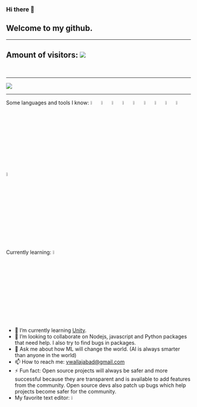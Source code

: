### Hi there 👋
## Welcome to my github.
  <hr>
  
## Amount of visitors: <img src="https://profile-counter.glitch.me/vwallajabad/count.svg"/>
  <br>  <hr>

<img src="https://github-readme-stats.vercel.app/api?username=vwallajabad&count_private=true&bg_color=10,ffffff,00ffb3&title_color=00a2ff&text_color=00a2ff"/>
  <br>  <hr>

Some languages and tools I know:
<img src="https://cdn.jsdelivr.net/gh/devicons/devicon/icons/nodejs/nodejs-plain-wordmark.svg" width="5%"/>
<img src="https://cdn.jsdelivr.net/gh/devicons/devicon/icons/python/python-original-wordmark.svg" width="5%"/>
<img src="https://cdn.jsdelivr.net/gh/devicons/devicon/icons/javascript/javascript-original.svg" width="5%"/>
<img src="https://cdn.jsdelivr.net/gh/devicons/devicon/icons/typescript/typescript-plain.svg" width="5%"/>
<img src="https://cdn.jsdelivr.net/gh/devicons/devicon/icons/bootstrap/bootstrap-plain-wordmark.svg" width="5%"/>
<img src="https://cdn.jsdelivr.net/gh/devicons/devicon/icons/markdown/markdown-original.svg"  width="5%"/>
<img src="https://cdn.jsdelivr.net/gh/devicons/devicon/icons/github/github-original-wordmark.svg"  width="5%"/>
<img src="https://cdn.jsdelivr.net/gh/devicons/devicon/icons/git/git-plain-wordmark.svg"  width="5%"/>
<img src="https://cdn.jsdelivr.net/gh/devicons/devicon/icons/css3/css3-plain-wordmark.svg"  width="5%"/>
<img src="https://cdn.jsdelivr.net/gh/devicons/devicon/icons/html5/html5-plain-wordmark.svg"  width="5%"/>

Currently learning: <img src="https://cdn.jsdelivr.net/gh/devicons/devicon/icons/unity/unity-original-wordmark.svg" width="5%"/>


- 🌱 I’m currently learning [Unity](https://unity.com).
- 👯 I’m looking to collaborate on Nodejs, javascript and Python packages that need help. I also try to find bugs in packages.
- 💬 Ask me about how ML will change the world. (AI is always smarter than anyone in the world)
- 📫 How to reach me: vwallajabad@gmail.com
- ⚡ Fun fact: Open source projects will always be safer and more successful because they are transparent and is available to add features from the community. Open source devs also patch up bugs which help projects become safer for the community.
- My favorite text editor: <img src="https://cdn.jsdelivr.net/gh/devicons/devicon/icons/atom/atom-original-wordmark.svg" width="5%"/>

<!--
**vwallajabad/vwallajabad** is a ✨ _special_ ✨ repository because its `README.md` (this file) appears on your GitHub profile.

Here are some ideas to get you started:

- 🔭 I’m currently working on ...
- 🌱 I’m currently learning [Unity](https://unity.com)
- 👯 I’m looking to collaborate on Nodejs, javascript and Python packages that need help. I also try to find bugs in packages.
- 🤔 I’m looking for help with ...
- 💬 Ask me about how ML will change the world. (AI is always smarter than anyone)
- 📫 How to reach me: vwallajabad@gmail.com
- ⚡ Fun fact: ...
-->
